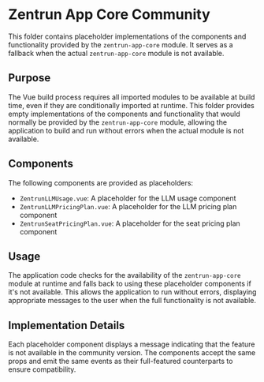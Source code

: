 # Zentrun App Core Community

This folder contains placeholder implementations of the components and functionality provided by the `zentrun-app-core` module. It serves as a fallback when the actual `zentrun-app-core` module is not available.

## Purpose

The Vue build process requires all imported modules to be available at build time, even if they are conditionally imported at runtime. This folder provides empty implementations of the components and functionality that would normally be provided by the `zentrun-app-core` module, allowing the application to build and run without errors when the actual module is not available.

## Components

The following components are provided as placeholders:

- `ZentrunLLMUsage.vue`: A placeholder for the LLM usage component
- `ZentrunLLMPricingPlan.vue`: A placeholder for the LLM pricing plan component
- `ZentrunSeatPricingPlan.vue`: A placeholder for the seat pricing plan component

## Usage

The application code checks for the availability of the `zentrun-app-core` module at runtime and falls back to using these placeholder components if it's not available. This allows the application to run without errors, displaying appropriate messages to the user when the full functionality is not available.

## Implementation Details

Each placeholder component displays a message indicating that the feature is not available in the community version. The components accept the same props and emit the same events as their full-featured counterparts to ensure compatibility.
